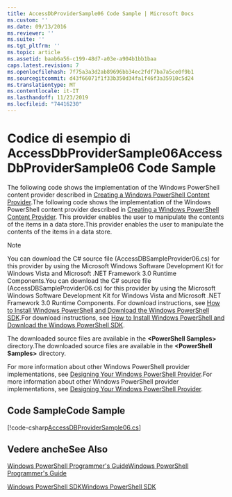 ```yaml
---
title: AccessDbProviderSample06 Code Sample | Microsoft Docs
ms.custom: ''
ms.date: 09/13/2016
ms.reviewer: ''
ms.suite: ''
ms.tgt_pltfrm: ''
ms.topic: article
ms.assetid: baab6a56-c199-48d7-a03e-a904b1bb1baa
caps.latest.revision: 7
ms.openlocfilehash: 7f75a3a3d2ab89696bb34ec2fdf7ba7a5ce0f9b1
ms.sourcegitcommit: d43f66071f1f33b350d34fa1f46f3a35910c5d24
ms.translationtype: MT
ms.contentlocale: it-IT
ms.lasthandoff: 11/23/2019
ms.locfileid: "74416230"
---
```

# <a name="accessdbprovidersample06-code-sample"></a><span data-ttu-id="d3bd8-102">Codice di esempio di AccessDbProviderSample06</span><span class="sxs-lookup"><span data-stu-id="d3bd8-102">AccessDbProviderSample06 Code Sample</span></span>

<span data-ttu-id="d3bd8-103">The following code shows the implementation of the Windows PowerShell content provider described in [Creating a Windows PowerShell Content Provider](./creating-a-windows-powershell-content-provider.md).</span><span class="sxs-lookup"><span data-stu-id="d3bd8-103">The following code shows the implementation of the Windows PowerShell content provider described in [Creating a Windows PowerShell Content Provider](./creating-a-windows-powershell-content-provider.md).</span></span> <span data-ttu-id="d3bd8-104">This provider enables the user to manipulate the contents of the items in a data store.</span><span class="sxs-lookup"><span data-stu-id="d3bd8-104">This provider enables the user to manipulate the contents of the items in a data store.</span></span>

> [!NOTE]
> <span data-ttu-id="d3bd8-105">You can download the C# source file (AccessDBSampleProvider06.cs) for this provider by using the Microsoft Windows Software Development Kit for Windows Vista and Microsoft .NET Framework 3.0 Runtime Components.</span><span class="sxs-lookup"><span data-stu-id="d3bd8-105">You can download the C# source file (AccessDBSampleProvider06.cs) for this provider by using the Microsoft Windows Software Development Kit for Windows Vista and Microsoft .NET Framework 3.0 Runtime Components.</span></span> <span data-ttu-id="d3bd8-106">For download instructions, see [How to Install Windows PowerShell and Download the Windows PowerShell SDK](/powershell/scripting/developer/installing-the-windows-powershell-sdk).</span><span class="sxs-lookup"><span data-stu-id="d3bd8-106">For download instructions, see [How to Install Windows PowerShell and Download the Windows PowerShell SDK](/powershell/scripting/developer/installing-the-windows-powershell-sdk).</span></span>
>
> <span data-ttu-id="d3bd8-107">The downloaded source files are available in the **\<PowerShell Samples>** directory.</span><span class="sxs-lookup"><span data-stu-id="d3bd8-107">The downloaded source files are available in the **\<PowerShell Samples>** directory.</span></span>
>
> <span data-ttu-id="d3bd8-108">For more information about other Windows PowerShell provider implementations, see [Designing Your Windows PowerShell Provider](./designing-your-windows-powershell-provider.md).</span><span class="sxs-lookup"><span data-stu-id="d3bd8-108">For more information about other Windows PowerShell provider implementations, see [Designing Your Windows PowerShell Provider](./designing-your-windows-powershell-provider.md).</span></span>

## <a name="code-sample"></a><span data-ttu-id="d3bd8-109">Code Sample</span><span class="sxs-lookup"><span data-stu-id="d3bd8-109">Code Sample</span></span>

[!code-csharp[AccessDBProviderSample06.cs](../../../../powershell-sdk-samples/SDK-2.0/csharp/AccessDBProviderSample06/AccessDBProviderSample06.cs#L11-L2399 "AccessDBProviderSample06.cs")]

## <a name="see-also"></a><span data-ttu-id="d3bd8-110">Vedere anche</span><span class="sxs-lookup"><span data-stu-id="d3bd8-110">See Also</span></span>

[<span data-ttu-id="d3bd8-111">Windows PowerShell Programmer's Guide</span><span class="sxs-lookup"><span data-stu-id="d3bd8-111">Windows PowerShell Programmer's Guide</span></span>](./windows-powershell-programmer-s-guide.md)

[<span data-ttu-id="d3bd8-112">Windows PowerShell SDK</span><span class="sxs-lookup"><span data-stu-id="d3bd8-112">Windows PowerShell SDK</span></span>](../windows-powershell-reference.md)
